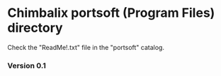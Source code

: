 # Chimbalix portsoft (Program Files) directory

Check the "ReadMe!.txt" file in the "portsoft" catalog.

### Version 0.1
